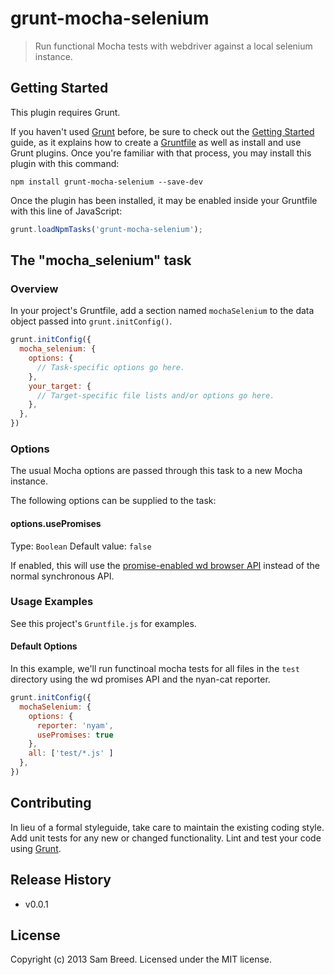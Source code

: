 # grunt-mocha-selenium

> Run functional Mocha tests with webdriver against a local selenium instance.

## Getting Started
This plugin requires Grunt.

If you haven't used [Grunt](http://gruntjs.com/) before, be sure to check out the [Getting Started](http://gruntjs.com/getting-started) guide, as it explains how to create a [Gruntfile](http://gruntjs.com/sample-gruntfile) as well as install and use Grunt plugins. Once you're familiar with that process, you may install this plugin with this command:

```shell
npm install grunt-mocha-selenium --save-dev
```

Once the plugin has been installed, it may be enabled inside your Gruntfile with this line of JavaScript:

```js
grunt.loadNpmTasks('grunt-mocha-selenium');
```

## The "mocha_selenium" task

### Overview
In your project's Gruntfile, add a section named `mochaSelenium` to the data object passed into `grunt.initConfig()`.

```js
grunt.initConfig({
  mocha_selenium: {
    options: {
      // Task-specific options go here.
    },
    your_target: {
      // Target-specific file lists and/or options go here.
    },
  },
})
```

### Options

The usual Mocha options are passed through this task to a new Mocha instance.

The following options can be supplied to the task:

#### options.usePromises
Type: `Boolean`
Default value: `false`

If enabled, this will use the [promise-enabled wd
browser API](https://github.com/admc/wd#promises-api) instead of the normal
synchronous API.

### Usage Examples

See this project's `Gruntfile.js` for examples.

#### Default Options
In this example, we'll run functinoal mocha tests for all files in the
`test` directory using the wd promises API and the nyan-cat reporter.

```js
grunt.initConfig({
  mochaSelenium: {
    options: {
      reporter: 'nyam',
      usePromises: true
    },
    all: ['test/*.js' ]
  },
})
```


## Contributing
In lieu of a formal styleguide, take care to maintain the existing coding style. Add unit tests for any new or changed functionality. Lint and test your code using [Grunt](http://gruntjs.com/).

## Release History

* v0.0.1

## License
Copyright (c) 2013 Sam Breed. Licensed under the MIT license.
